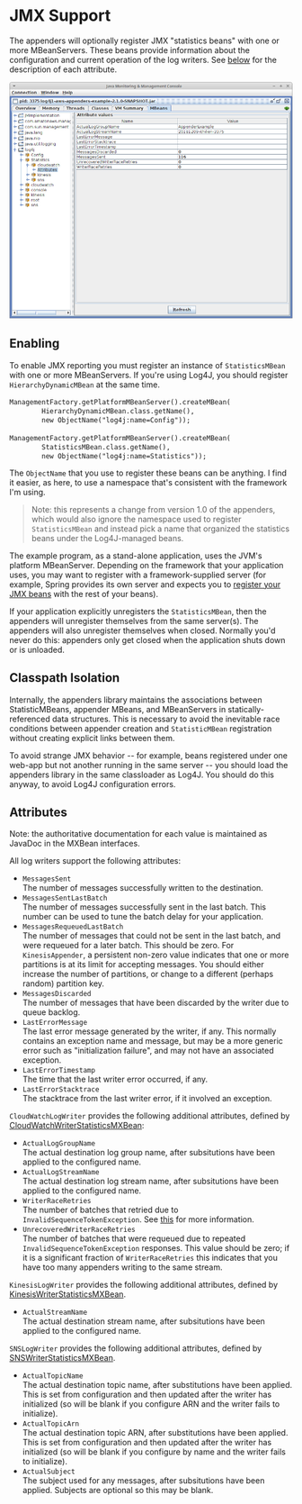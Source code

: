 # JMX Support

The appenders will optionally register JMX "statistics beans" with one or more MBeanServers.
These beans provide information about the configuration and current operation of the 
log writers. See [below](#attributes) for the description of each attribute.

![jconsole mbean view](jmx.png)


## Enabling

To enable JMX reporting you must register an instance of `StatisticsMBean` with one or more
MBeanServers. If you're using Log4J, you should register `HierarchyDynamicMBean` at the same
time.

```
ManagementFactory.getPlatformMBeanServer().createMBean(
        HierarchyDynamicMBean.class.getName(),
        new ObjectName("log4j:name=Config"));

ManagementFactory.getPlatformMBeanServer().createMBean(
        StatisticsMBean.class.getName(),
        new ObjectName("log4j:name=Statistics"));
```

The `ObjectName` that you use to register these beans can be anything. I find it easier, as here,
to use a namespace that's consistent with the framework I'm using.

> Note: this represents a change from version 1.0 of the appenders, which would also ignore the
  namespace used to register `StatisticsMBean` and instead pick a name that organized the
  statistics beans under the Log4J-managed beans.

The example program, as a stand-alone application, uses the JVM's platform MBeanServer. Depending on
the framework that your application uses, you may want to register with a framework-supplied server
(for example, Spring provides its own server and expects you to
[register your JMX beans](https://docs.spring.io/spring/docs/current/spring-framework-reference/integration.html#jmx)
with the rest of your beans).

If your application explicitly unregisters the `StatisticsMBean`, then the appenders will unregister
themselves from the same server(s). The appenders will also unregister themselves when closed. Normally
you'd never do this: appenders only get closed when the application shuts down or is unloaded.


## Classpath Isolation

Internally, the appenders library maintains the associations between StatisticMBeans, appender MBeans,
and MBeanServers in statically-referenced data structures. This is necessary to avoid the inevitable
race conditions between appender creation and `StatisticMBean` registration without creating explicit
links between them.

To avoid strange JMX behavior -- for example, beans registered under one web-app but not another
running in the same server -- you should load the appenders library in the same classloader as Log4J.
You should do this anyway, to avoid Log4J configuration errors.

## Attributes

Note: the authoritative documentation for each value is maintained as JavaDoc in the MXBean interfaces.

All log writers support the following attributes:

* `MessagesSent`  
  The number of messages successfully written to the destination.
* `MessagesSentLastBatch`  
  The number of messages successfully sent in the last batch. This number can be used to tune the
  batch delay for your application.
* `MessagesRequeuedLastBatch`  
  The number of messages that could not be sent in the last batch, and were requeued for a later
  batch. This should be zero. For `KinesisAppender`, a persistent non-zero value indicates that
  one or more partitions is at its limit for accepting messages. You should either increase the
  number of partitions, or change to a different (perhaps random) partition key.
* `MessagesDiscarded`  
  The number of messages that have been discarded by the writer due to queue backlog.
* `LastErrorMessage`  
  The last error message generated by the writer, if any. This normally contains an exception name and
  message, but may be a more generic error such as "initialization failure", and may not have an
  associated exception.
* `LastErrorTimestamp`  
  The time that the last writer error occurred, if any.
* `LastErrorStacktrace`  
  The stacktrace from the last writer error, if it involved an exception.

`CloudWatchLogWriter` provides the following additional attributes, defined by
[CloudWatchWriterStatisticsMXBean](../aws-shared/src/main/java/com/kdgregory/logging/aws/cloudwatch/CloudWatchWriterStatisticsMXBean.java):

* `ActualLogGroupName`  
  The actual destination log group name, after subsitutions have been applied to the configured name.
* `ActualLogStreamName`  
  The actual destination log stream name, after subsitutions have been applied to the configured name.
* `WriterRaceRetries`  
  The number of batches that retried due to `InvalidSequenceTokenException`. See
  [this](cloudwatch.md#invalidsequencetokenexception-and-logstream-throttling) for more information.
* `UnrecoveredWriterRaceRetries`  
  The number of batches that were requeued due to repeated `InvalidSequenceTokenException` responses.
  This value should be zero; if it is a significant fraction of `WriterRaceRetries` this indicates
  that you have too many appenders writing to the same stream.

`KinesisLogWriter` provides the following additional attributes, defined by
[KinesisWriterStatisticsMXBean](../aws-shared/src/main/java/com/kdgregory/logging/aws/kinesis/KinesisWriterStatisticsMXBean.java).

* `ActualStreamName`  
  The actual destination stream name, after subsitutions have been applied to the configured name.

`SNSLogWriter` provides the following additional attributes, defined by
[SNSWriterStatisticsMXBean](../aws-shared/src/main/java/com/kdgregory/logging/aws/sns/SNSWriterStatisticsMXBean.java).

* `ActualTopicName`  
  The actual destination topic name, after substitutions have been applied. This is set from configuration
  and then updated after the writer has initialized (so will be blank if you configure ARN and the writer
  fails to initialize).
* `ActualTopicArn`  
  The actual destination topic ARN, after substitutions have been applied. This is set from configuration
  and then updated after the writer has initialized (so will be blank if you configure by name and the
  writer fails to initialize).
* `ActualSubject`  
  The subject used for any messages, after subsitutions have been applied. Subjects are optional so this
  may be blank.
